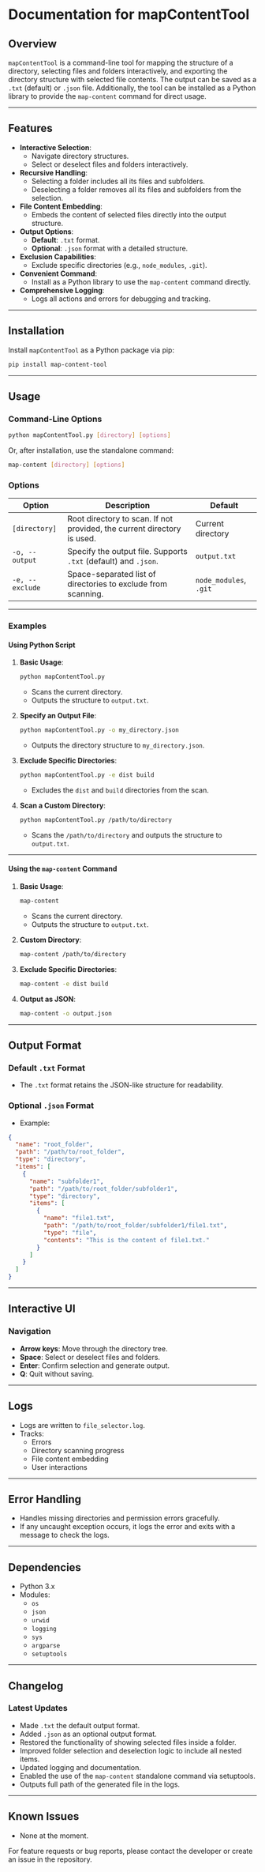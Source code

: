 # **Documentation for mapContentTool**

## **Overview**
`mapContentTool` is a command-line tool for mapping the structure of a directory, selecting files and folders interactively, and exporting the directory structure with selected file contents. The output can be saved as a `.txt` (default) or `.json` file. Additionally, the tool can be installed as a Python library to provide the `map-content` command for direct usage.

---

## **Features**
- **Interactive Selection**:
  - Navigate directory structures.
  - Select or deselect files and folders interactively.
- **Recursive Handling**:
  - Selecting a folder includes all its files and subfolders.
  - Deselecting a folder removes all its files and subfolders from the selection.
- **File Content Embedding**:
  - Embeds the content of selected files directly into the output structure.
- **Output Options**:
  - **Default**: `.txt` format.
  - **Optional**: `.json` format with a detailed structure.
- **Exclusion Capabilities**:
  - Exclude specific directories (e.g., `node_modules`, `.git`).
- **Convenient Command**:
  - Install as a Python library to use the `map-content` command directly.
- **Comprehensive Logging**:
  - Logs all actions and errors for debugging and tracking.

---

## **Installation**
Install `mapContentTool` as a Python package via pip:
```bash
pip install map-content-tool
```

---

## **Usage**

### **Command-Line Options**
```bash
python mapContentTool.py [directory] [options]
```
Or, after installation, use the standalone command:
```bash
map-content [directory] [options]
```

### **Options**
| Option              | Description                                                                                     | Default                |
|---------------------|-------------------------------------------------------------------------------------------------|------------------------|
| `[directory]`       | Root directory to scan. If not provided, the current directory is used.                        | Current directory      |
| `-o, --output`      | Specify the output file. Supports `.txt` (default) and `.json`.                                | `output.txt`           |
| `-e, --exclude`     | Space-separated list of directories to exclude from scanning.                                  | `node_modules`, `.git` |

---

### **Examples**

#### **Using Python Script**
1. **Basic Usage**:
   ```bash
   python mapContentTool.py
   ```
   - Scans the current directory.
   - Outputs the structure to `output.txt`.

2. **Specify an Output File**:
   ```bash
   python mapContentTool.py -o my_directory.json
   ```
   - Outputs the directory structure to `my_directory.json`.

3. **Exclude Specific Directories**:
   ```bash
   python mapContentTool.py -e dist build
   ```
   - Excludes the `dist` and `build` directories from the scan.

4. **Scan a Custom Directory**:
   ```bash
   python mapContentTool.py /path/to/directory
   ```
   - Scans the `/path/to/directory` and outputs the structure to `output.txt`.

---

#### **Using the `map-content` Command**
1. **Basic Usage**:
   ```bash
   map-content
   ```
   - Scans the current directory.
   - Outputs the structure to `output.txt`.

2. **Custom Directory**:
   ```bash
   map-content /path/to/directory
   ```

3. **Exclude Specific Directories**:
   ```bash
   map-content -e dist build
   ```

4. **Output as JSON**:
   ```bash
   map-content -o output.json
   ```

---

## **Output Format**

### **Default `.txt` Format**
- The `.txt` format retains the JSON-like structure for readability.

### **Optional `.json` Format**
- Example:
```json
{
  "name": "root_folder",
  "path": "/path/to/root_folder",
  "type": "directory",
  "items": [
    {
      "name": "subfolder1",
      "path": "/path/to/root_folder/subfolder1",
      "type": "directory",
      "items": [
        {
          "name": "file1.txt",
          "path": "/path/to/root_folder/subfolder1/file1.txt",
          "type": "file",
          "contents": "This is the content of file1.txt."
        }
      ]
    }
  ]
}
```

---

## **Interactive UI**

### **Navigation**
- **Arrow keys**: Move through the directory tree.
- **Space**: Select or deselect files and folders.
- **Enter**: Confirm selection and generate output.
- **Q**: Quit without saving.

---

## **Logs**
- Logs are written to `file_selector.log`.
- Tracks:
  - Errors
  - Directory scanning progress
  - File content embedding
  - User interactions

---

## **Error Handling**
- Handles missing directories and permission errors gracefully.
- If any uncaught exception occurs, it logs the error and exits with a message to check the logs.

---

## **Dependencies**
- Python 3.x
- Modules:
  - `os`
  - `json`
  - `urwid`
  - `logging`
  - `sys`
  - `argparse`
  - `setuptools`

---

## **Changelog**
### **Latest Updates**
- Made `.txt` the default output format.
- Added `.json` as an optional output format.
- Restored the functionality of showing selected files inside a folder.
- Improved folder selection and deselection logic to include all nested items.
- Updated logging and documentation.
- Enabled the use of the `map-content` standalone command via setuptools.
- Outputs full path of the generated file in the logs.

---

## **Known Issues**
- None at the moment.

For feature requests or bug reports, please contact the developer or create an issue in the repository.